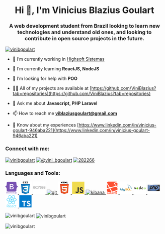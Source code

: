 <h1 align="center">Hi 👋, I'm Vinicius Blazius Goulart</h1>
<h3 align="center">A web development student from Brazil looking to learn new technologies and understand old ones, and looking to contribute in open source projects in the future.</h3>

<p align="left"> <a href="https://github.com/ryo-ma/github-profile-trophy"><img src="https://github-profile-trophy.vercel.app/?username=vinibgoulart" alt="vinibgoulart" /></a> </p>

- 🔭 I’m currently working in [Highsoft Sistemas](https://github.com/HighsoftWeb)

- 🌱 I’m currently learning **ReactJS, NodeJS**

- 🤝 I’m looking for help with **POO**

- 👨‍💻 All of my projects are available at [https://github.com/ViniBlazius?tab=repositories](https://github.com/ViniBlazius?tab=repositories)

- 💬 Ask me about **Javascript, PHP Laravel**

- 📫 How to reach me **viblaziusgoulart@gmail.com**

- 📄 Know about my experiences [https://www.linkedin.com/in/vinicius-goulart-946aba221](https://www.linkedin.com/in/vinicius-goulart-946aba221)

<h3 align="left">Connect with me:</h3>
<p align="left">
<a href="https://dev.to/vinibgoulart" target="blank"><img align="center" src="https://raw.githubusercontent.com/rahuldkjain/github-profile-readme-generator/master/src/images/icons/Social/devto.svg" alt="vinibgoulart" height="30" width="40" /></a>
<a href="https://twitter.com/@vini_bgoulart" target="blank"><img align="center" src="https://raw.githubusercontent.com/rahuldkjain/github-profile-readme-generator/master/src/images/icons/Social/twitter.svg" alt="@vini_bgoulart" height="30" width="40" /></a>
<a href="https://stackoverflow.com/users/282266" target="blank"><img align="center" src="https://raw.githubusercontent.com/rahuldkjain/github-profile-readme-generator/master/src/images/icons/Social/stack-overflow.svg" alt="282266" height="30" width="40" /></a>
</p>

<h3 align="left">Languages and Tools:</h3>
<p align="left"> <a href="https://getbootstrap.com" target="_blank" rel="noreferrer"> <img src="https://raw.githubusercontent.com/devicons/devicon/master/icons/bootstrap/bootstrap-plain-wordmark.svg" alt="bootstrap" width="40" height="40"/> </a> <a href="https://www.w3schools.com/css/" target="_blank" rel="noreferrer"> <img src="https://raw.githubusercontent.com/devicons/devicon/master/icons/css3/css3-original-wordmark.svg" alt="css3" width="40" height="40"/> </a> <a href="https://expressjs.com" target="_blank" rel="noreferrer"> <img src="https://raw.githubusercontent.com/devicons/devicon/master/icons/express/express-original-wordmark.svg" alt="express" width="40" height="40"/> </a> <a href="https://git-scm.com/" target="_blank" rel="noreferrer"> <img src="https://www.vectorlogo.zone/logos/git-scm/git-scm-icon.svg" alt="git" width="40" height="40"/> </a> <a href="https://www.w3.org/html/" target="_blank" rel="noreferrer"> <img src="https://raw.githubusercontent.com/devicons/devicon/master/icons/html5/html5-original-wordmark.svg" alt="html5" width="40" height="40"/> </a> <a href="https://developer.mozilla.org/en-US/docs/Web/JavaScript" target="_blank" rel="noreferrer"> <img src="https://raw.githubusercontent.com/devicons/devicon/master/icons/javascript/javascript-original.svg" alt="javascript" width="40" height="40"/> </a> <a href="https://www.elastic.co/kibana" target="_blank" rel="noreferrer"> <img src="https://www.vectorlogo.zone/logos/elasticco_kibana/elasticco_kibana-icon.svg" alt="kibana" width="40" height="40"/> </a> <a href="https://laravel.com/" target="_blank" rel="noreferrer"> <img src="https://raw.githubusercontent.com/devicons/devicon/master/icons/laravel/laravel-plain-wordmark.svg" alt="laravel" width="40" height="40"/> </a> <a href="https://www.mysql.com/" target="_blank" rel="noreferrer"> <img src="https://raw.githubusercontent.com/devicons/devicon/master/icons/mysql/mysql-original-wordmark.svg" alt="mysql" width="40" height="40"/> </a> <a href="https://nodejs.org" target="_blank" rel="noreferrer"> <img src="https://raw.githubusercontent.com/devicons/devicon/master/icons/nodejs/nodejs-original-wordmark.svg" alt="nodejs" width="40" height="40"/> </a> <a href="https://www.php.net" target="_blank" rel="noreferrer"> <img src="https://raw.githubusercontent.com/devicons/devicon/master/icons/php/php-original.svg" alt="php" width="40" height="40"/> </a> <a href="https://reactjs.org/" target="_blank" rel="noreferrer"> <img src="https://raw.githubusercontent.com/devicons/devicon/master/icons/react/react-original-wordmark.svg" alt="react" width="40" height="40"/> </a> <a href="https://www.typescriptlang.org/" target="_blank" rel="noreferrer"> <img src="https://raw.githubusercontent.com/devicons/devicon/master/icons/typescript/typescript-original.svg" alt="typescript" width="40" height="40"/> </a> </p>

<p><img align="left" src="https://github-readme-stats.vercel.app/api/top-langs?username=vinibgoulart&show_icons=true&locale=en&layout=compact" alt="vinibgoulart" /></p>

<p>&nbsp;<img align="center" src="https://github-readme-stats.vercel.app/api?username=vinibgoulart&show_icons=true&locale=en" alt="vinibgoulart" /></p>

<p><img align="center" src="https://github-readme-streak-stats.herokuapp.com/?user=vinibgoulart&" alt="vinibgoulart" /></p>
